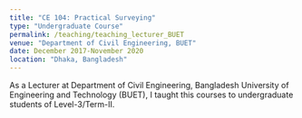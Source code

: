 ```yaml
---
title: "CE 104: Practical Surveying"
type: "Undergraduate Course"
permalink: /teaching/teaching_lecturer_BUET
venue: "Department of Civil Engineering, BUET"
date: December 2017-November 2020
location: "Dhaka, Bangladesh"
---
```


As a Lecturer at Department of Civil Engineering, Bangladesh University of Engineering and Technology (BUET), I taught this courses to undergraduate students of Level-3/Term-II.
